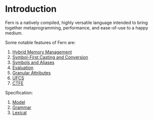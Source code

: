 # Introduction

Fern is a natively compiled, highly versatile language intended to bring together metaprogramming, performance, and ease-of-use to a happy medium.

Some notable features of Fern are:
1. [Hybrid Memory Management](model.md#memory-management)
2. [Symbol-First Casting and Conversion](model.md#casts-and-conversions)
3. [Symbols and Aliases](grammar.md#symbols-and-aliases)
4. [Evaluation](grammar.md#statements)
5. [Granular Attributes](grammar.md#attributes)
6. [UFCS](model.md#ufcs)
7. [CTFE](model.md#ctfe)

Specification:
1. [Model](model.md)
2. [Grammar](grammar.md)
2. [Lexical](lexical.md)